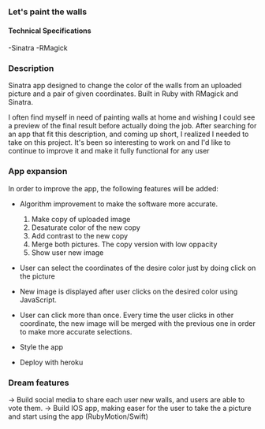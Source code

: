 ### Let's paint the walls

#### Technical Specifications
  -Sinatra
  -RMagick
  
###  Description

Sinatra app designed to change the color of the walls from an uploaded picture and a pair of given coordinates. Built in Ruby with RMagick and Sinatra.

I often find myself in need of painting walls at home and wishing I could see a preview of the final result before actually doing the job.
After searching for an app that fit this description, and coming up short, I realized I needed to take on this project.
It's been so interesting to work on and I'd like to continue to improve it and make it fully functional for any user

### App expansion

In order to improve the app, the following features will be added:

- Algorithm improvement to make the software more accurate. 
  1. Make copy of uploaded image
  2. Desaturate color of the new copy
  3. Add contrast to the new copy
  4. Merge both pictures. The copy version with low oppacity
  5. Show user new image
  
- User can select the coordinates of the desire color just by doing click on the picture

- New image is displayed after user clicks on the desired color using JavaScript.

- User can click more than once. Every time the user clicks in other coordinate, the new image will be merged with the previous one in order to make more accurate selections.

- Style the app

- Deploy with heroku


### Dream features

-> Build social media to share each user new walls, and users are able to vote them.
-> Build IOS app, making easer for the user to take the a picture and start using the app (RubyMotion/Swift)



